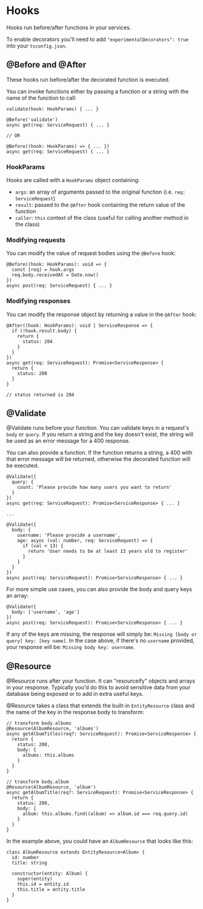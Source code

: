 # Hooks

Hooks run before/after functions in your services.

To enable decorators you'll need to add `"experimentalDecorators": true` into your `tsconfig.json`.

## @Before and @After

These hooks run before/after the decorated function is executed.

You can invoke functions either by passing a function or a string with the name of the function to call:

```
validate(hook: HookParams) { ... }

@Before('validate')
async get(req: ServiceRequest) { ... }

// OR

@Before((hook: HookParams) => { ... })
async get(req: ServiceRequest) { ... }
```

### HookParams

Hooks are called with a `HookParams` object containing:
- `args`: an array of arguments passed to the original function (i.e. `req: ServiceRequest`)
- `result`: passed to the `@After` hook containing the return value of the function
- `caller`: `this` context of the class (useful for calling another method in the class)

### Modifying requests

You can modify the value of request bodies using the `@Before` hook:

```
@Before((hook: HookParams): void => {
  const [req] = hook.args
  req.body.receivedAt = Date.now()
})
async post(req: ServiceRequest) { ... }
```

### Modifying responses

You can modify the response object by returning a value in the `@After` hook:

```
@After((hook: HookParams): void | ServiceResponse => {
  if (!hook.result.body) {
    return {
      status: 204
    }
  }
})
async get(req: ServiceRequest): Promise<ServiceResponse> {
  return {
    status: 200
  }
}

// status returned is 204
```

## @Validate
@Validate runs before your function. You can validate keys in a request's `body` or `query`. If you return a string and the key doesn't exist, the string will be used as an error message for a 400 response.

You can also provide a function. If the function returns a string, a 400 with that error message will be returned, otherwise the decorated function will be executed.

```
@Validate({
  query: {
    count: 'Please provide how many users you want to return'
  }
})
async get(req: ServiceRequest): Promise<ServiceResponse> { ... }

...

@Validate({
  body: {
    username: 'Please provide a username',
    age: async (val: number, req: ServiceRequest) => {
      if (val < 13) {
        return 'User needs to be at least 13 years old to register'
      }
    }
  }
})
async post(req: ServiceRequest): Promise<ServiceResponse> { ... }
```

For more simple use cases, you can also provide the body and query keys an array:

```
@Validate({
  body: ['username', 'age']
})
async post(req: ServiceRequest): Promise<ServiceResponse> { ... }
```

If any of the keys are missing, the response will simply be: `Missing [body or query] key: [key name]`. In the case above, if there's no `username` provided, your response will be: `Missing body key: username`.

## @Resource
@Resource runs after your function. It can "resourceify" objects and arrays in your response. Typically you'd do this to avoid sensitive data from your database being exposed or to add in extra useful keys.

@Resource takes a class that extends the built-in `EntityResource` class and the name of the key in the response body to transform:

```
// transform body.albums
@Resource(AlbumResource, 'albums')
async getAlbumTitles(req?: ServiceRequest): Promise<ServiceResponse> {
  return {
    status: 200,
    body: {
      albums: this.albums
    }
  }
}

// transform body.album
@Resource(AlbumResource, 'album')
async getAlbumTitle(req?: ServiceRequest): Promise<ServiceResponse> {
  return {
    status: 200,
    body: {
      album: this.albums.find((album) => album.id === req.query.id)
    }
  }
}
```

In the example above, you could have an `AlbumResource` that looks like this:

```
class AlbumResource extends EntityResource<Album> {
  id: number
  title: string

  constructor(entity: Album) {
    super(entity)
    this.id = entity.id
    this.title = entity.title
  }
}
```

